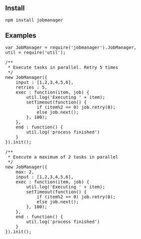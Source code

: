 Install
-------
<pre>
npm install jobmanager
</pre>

Examples
----
<pre>
var JobManager = require('jobmanager').JobManager,
util = require('util');

/**
 * Execute tasks in parallel. Retry 5 times
 */
new JobManager({
	input : [1,2,3,4,5,6],
	retries : 5,
	exec : function(item, job) {
		util.log('Executing ' + item);
		setTimeout(function() {
			if (item%2 == 0) job.retry(0);
			else job.next();
		}, 100);
	},
	end : function() {
		util.log('process finished')
	}
}).init();

/**
 * Execute a maximum of 2 tasks in parallel
 */
new JobManager({
	max: 2,
	input : [1,2,3,4,5,6],
	exec : function(item, job) {
		util.log('Executing ' + item);
		setTimeout(function() {
			if (item%2 == 0) job.retry(0);
			else job.next();
		}, 100);
	},
	end : function() {
		util.log('process finished')
	}
}).init();
</pre>
